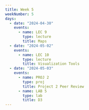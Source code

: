 ```yaml
---
title: Week 5
weekNumber: 5
days:
  - date: "2024-04-30"
    events:
      - name: LEC 9
        type: lecture
        title: Maps
  - date: "2024-05-02"
    events:
      - name: LEC 10
        type: lecture
        title: Visualization Tools
  - date: "2024-05-03"
    events:
      - name: PROJ 2
        type: proj
        title: Project 2 Peer Review
      - name: LAB 5
        type: lab
        title: D3
---
```

